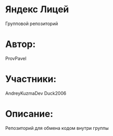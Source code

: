 # Яндекс Лицей
Групповой репозиторий
# Автор:
ProvPavel
# Участники:
AndreyKuzmaDev
Duck2006
# Описание:
Репозиторий для обмена кодом внутри группы
